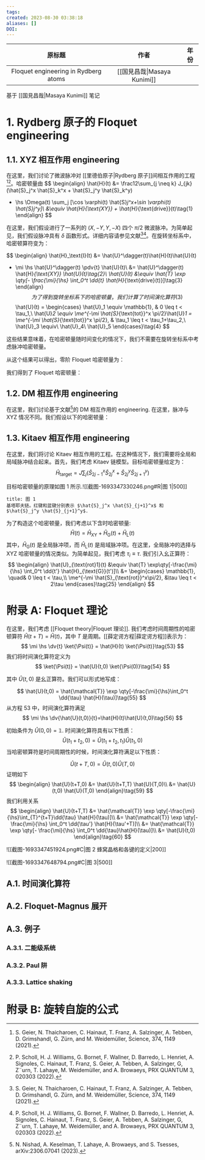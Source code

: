 ```yaml
---
tags: 
created: 2023-08-30 03:38:18
aliases: []
DOI: 
---
```



| 原标题 | 作者|年份|
|:-:|:-:|:-:|
|Floquet engineering in Rydberg atoms|[[国見昌哉\|Masaya Kunimi]]||


基于 [[国見昌哉|Masaya Kunimi]] 笔记

# 1. Rydberg 原子的 Floquet engineering

## 1.1. XYZ 相互作用 engineering

在这里，我们讨论了微波脉冲对 [[里德伯原子|Rydberg 原子]]间相互作用的工程[^6][^7]。哈密顿量由
$$
\begin{align}
\hat{H}(t) &= \frac12\sum_{j \neq k}
J_{jk}(\hat{S}_j^x \hat{S}_k^x + \hat{S}_j^y \hat{S}_k^y)
+ \hs \Omega(t) \sum_j [\cos \varphi(t) \hat{S}_j^x+\sin \varphi(t) \hat{S}_j^y]\\
&\equiv \hat{H}_{\text{XY}} + \hat{H}_{\text{drive}}(t)\tag{1}
\end{align}
$$

在这里，我们假设进行了一系列的 $(X, -Y, Y, -X)$ 四个 $π/2$ 微波脉冲。为简单起见，我们假设脉冲具有 $δ$ 函数形式。详细内容请参见文献[^6][^7]。在旋转坐标系中，哈密顿算符变为：

$$
\begin{align}
\hat{H}_\text{I}(t) &= \hat{U}^\dagger(t)\hat{H}(t)\hat{U}(t)
- \mi \hs \hat{U}^\dagger(t) \pdv{t} \hat{U}(t)\\
&= \hat{U}^\dagger(t) \hat{H}_{\text{XY}} \hat{U}(t)\tag{2}\\
\hat{U}(t) &\equiv \hat{T} \exp \qty[- \frac{\mi}{\hs} \int_0^t \dd{t} \hat{H}_{\text{drive}(t)}]\tag{3}
\end{align}
$$
为了得到旋转坐标系下的哈密顿量，我们计算了时间演化算符 (3)
$$
\hat{U}(t) =
\begin{cases}
\hat{U}_1 \equiv \mathbb{1}, & 0 \leq t < \tau_1,\\
\hat{U}_2 \equiv \me^{-\mi \hat{S}_{\text{tot}}^x \pi/2}\hat{U}_1 = \me^{-\mi \hat{S}_{\text{tot}}^x \pi/2}, & \tau_1 \leq t < \tau_1+\tau_2,\\
\hat{U}_3 \equiv\\
\hat{U}_4\\
\hat{U}_5
\end{cases}\tag{4}
$$


这些结果意味着，在哈密顿量随时间变化的情况下，我们不需要在旋转坐标系中考虑脉冲哈密顿量。

从这个结果可以得出，零阶 Floquet 哈密顿量为：

我们得到了 Floquet 哈密顿量：

## 1.2. DM 相互作用 engineering

在这里，我们讨论基于文献[^10]的 DM 相互作用的 engineering. 在这里，脉冲与 XYZ 情况不同。我们假设以下的哈密顿量：

## 1.3. Kitaev 相互作用 engineering

在这里，我们将讨论 Kitaev 相互作用的工程。在这种情况下，我们需要将全局和局域脉冲结合起来。首先，我们考虑 Kitaev 链模型。目标哈密顿量给定为：
$$
\hat{H}_{\text{target}} = J\sum_{j}(\hat{S}_{2j-1}^x \hat{S}_{2j}^x + \hat{S}_{2j}^y\hat{S}_{2j+1}^y)\tag{23}
$$

目标哈密顿量的原理如图 1 所示.![[截图-1693347330246.png#R|图 1|500]]

```ad-info
title: 图 1
基塔耶夫链。红键和蓝键分别表示 $\hat{S}_j^x \hat{S}_{j+1}^x$ 和 $\hat{S}_j^y \hat{S}_{j+1}^y$.
```

为了构造这个哈密顿量，我们考虑以下含时哈密顿量:
$$
\hat{H}(t) = \hat{H}_{\text{XY}}+\hat{H}_\text{G}(t)+\hat{H}_\text{L}(t)\tag{24}
$$
其中，$\hat{H}_\text{G}(t)$ 是全局脉冲项，而 $\hat{H}_\text{L}(t)$ 是局域脉冲项。在这里，全局脉冲的选择与 XYZ 哈密顿量的情况类似。为简单起见，我们考虑 $\tau_i \equiv \tau$. 我们引入幺正算符：
$$
\begin{align}
\hat{U}_{\text{rot}1}(t) &\equiv \hat{T} \exp\qty[-\frac{\mi}{\hs}
\int_0^t \dd{t'} \hat{H}_{\text{G}}(t')]\\
&=
\begin{cases}
\mathbb{1}, \quad& 0 \leq t < \tau,\\
\me^{-\mi \hat{S}_{\text{rot}}^x\pi/2}, &\tau \leq t < 2\tau
\end{cases}\tag{25}
\end{align}
$$


# 附录 A: Floquet 理论

在这里，我们考虑 [[Floquet theory|Floquet 理论]]. 我们考虑时间周期性的哈密顿算符 $\hat{H}(t+T) = \hat{H}(t)$，其中 $T$ 是周期。[[薛定谔方程|薛定谔方程]]表示为：
$$
\mi \hs \dv{t} \ket{\Psi(t)} = \hat{H}(t) \ket{\Psi(t)}\tag{53}
$$
我们将时间演化算符定义为
$$
\ket{\Psi(t)} = \hat{U}(t,0) \ket{\Psi(0)}\tag{54}
$$

其中 $\hat{U}(t, 0)$ 是幺正算符。我们可以形式地写成：

$$
\hat{U}(t,0) = \hat{\mathcal{T}} \exp \qty[-\frac{\mi}{\hs}\int_0^t \dd{\tau} \hat{H}(\tau)]\tag{55}
$$
从方程 53 中，时间演化算符满足
$$
\mi \hs \dv{\hat{U}(t,0)}{t}=\hat{H}(t)\hat{U}(t,0)\tag{56}
$$

初始条件为 $\hat{U}(0, 0) = \mathbb{1}$. 时间演化算符具有以下性质：
$$
\hat{U}(t_1+t_2,0) = \hat{U}(t_1+t_2,t_1)\hat{U}(t_1,0)\tag{57}
$$
当哈密顿算符是时间周期性的时候，时间演化算符满足以下性质：

$$
\hat{U}(t+T,0) = \hat{U}(t,0) \hat{U}(T,0)\tag{58}
$$
证明如下
$$
\begin{align}
\hat{U}(t+T,0) &= \hat{U}(t+T,T) \hat{U}(T,0)\\
&= \hat{U}(t,0) \hat{U}(T,0)
\end{align}\tag{59}
$$
我们利用关系
$$
\begin{align}
\hat{U}(t+T,T) &= \hat{\mathcal{T}} \exp \qty[-\frac{\mi}{\hs}\int_{T}^{t+T}\dd{\tau} \hat{H}(\tau)]\\
&= \hat{\mathcal{T}} \exp \qty[-\frac{\mi}{\hs} \int_0^t \dd{\tau'} \hat{H}(\tau'+T)]\\
&= \hat{\mathcal{T}} \exp \qty[- \frac{\mi}{\hs} \int_0^t \dd{\tau}\hat{H}(\tau)]\\
&= \hat{U}(t,0)
\end{align}\tag{60}
$$


![[截图-1693347451924.png#C|图 2 蜂窝晶格和各键的定义|200]]

![[截图-1693347648794.png#C|图 3|500]]


## A.1. 时间演化算符

## A.2. Floquet-Magnus 展开

## A.3. 例子

### A.3.1. 二能级系统

### A.3.2. Paul 阱

### A.3.3. Lattice shaking

# 附录 B: 旋转自旋的公式




[^1]: N. Goldman and J. Dalibard, Phys. Rev. X 4, 031027 (2014).
[^2]: M. Bukov, L. D’Alessio, and A. Polkovnikov, Adv. Phys. 64, 139 (2015).
[^3]: M. Holthaus, J. Phys. B: At. Mol. Opt. Phys. 49, 013001 (2016).
[^4]: H. Levine, A. Keesling, G. Semeghini, A. Omran, T. T. Wang, S. Ebadi, H. Bernien, M.
Greiner, V. Vuletić, H. Pichler, and M. D. Lukin, Phys. Rev. Lett. 123, 170503 (2019).
[^5]: J. Choi, H. Zhou, H. S. Knowles, R. Landig, S. Choi, and M. D. Lukin, Phys. Rev. X 10,
031002 (2020).
[^6]: S. Geier, N. Thaicharoen, C. Hainaut, T. Franz, A. Salzinger, A. Tebben, D. Grimshandl, G. Zürn, and M. Weidemüller, Science, 374, 1149 (2021).
[^7]: P. Scholl, H. J. Williams, G. Bornet, F. Wallner, D. Barredo, L. Henriet, A. Signoles, C. Hainaut, T. Franz, S. Geier, A. Tebben, A. Salzinger, G, Z¨urn, T. Lahaye, M. Weidemüller, and A. Browaeys, PRX QUANTUM 3, 020303 (2022).
[^8]: M. Kalinowski, N. Maskara, and M. D. Lukin, arXiv:2211.00017 (2022).
[^9]: B.-Y. Sun, N. Goldman, M. Aidelsburger, and M. Bukov, PRX Quantum 4, 020329 (2023).
[^10]: N. Nishad, A. Keselman, T. Lahaye, A. Browaeys, and S. Tsesses, arXiv:2306.07041 (2023).